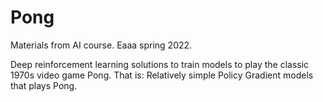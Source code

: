 # Pong

Materials from AI course. 
Eaaa spring 2022.


Deep reinforcement learning solutions to train models to play the classic 1970s video game Pong.
That is: Relatively simple Policy Gradient models that plays Pong.
